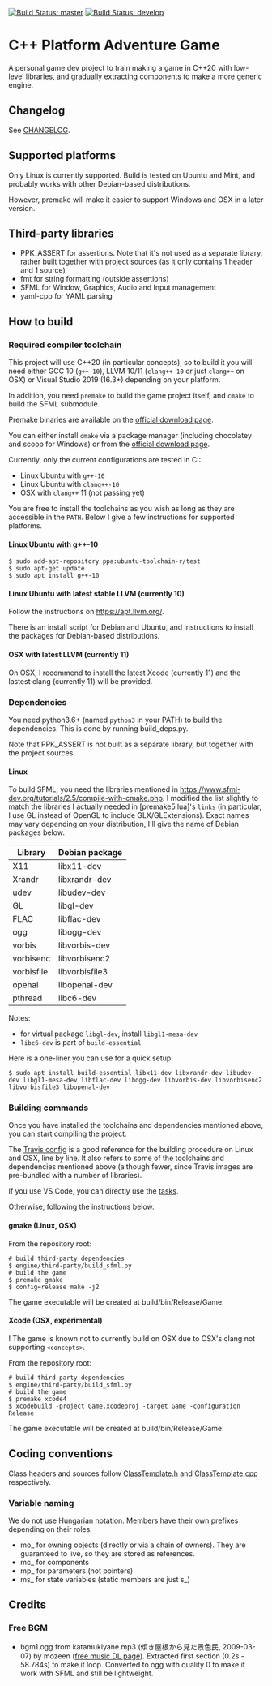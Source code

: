 [![Build Status: master](https://travis-ci.org/hsandt/cpp-platform-adventure.svg?branch=master)](https://travis-ci.org/hsandt/cpp-platform-adventure)
[![Build Status: develop](https://travis-ci.org/hsandt/cpp-platform-adventure.svg?branch=develop)](https://travis-ci.org/hsandt/cpp-platform-adventure)

# C++ Platform Adventure Game

A personal game dev project to train making a game in C++20 with low-level libraries, and gradually extracting components to make a more generic engine.

## Changelog

See [CHANGELOG](CHANGELOG.md).

## Supported platforms

Only Linux is currently supported. Build is tested on Ubuntu and Mint, and probably works with other Debian-based distributions.

However, premake will make it easier to support Windows and OSX in a later version.

## Third-party libraries

* PPK_ASSERT for assertions. Note that it's not used as a separate library, rather built together with project sources (as it only contains 1 header and 1 source)
* fmt for string formatting (outside assertions)
* SFML for Window, Graphics, Audio and Input management
* yaml-cpp for YAML parsing

## How to build

### Required compiler toolchain

This project will use C++20 (in particular concepts), so to build it you will need either GCC 10 (`g++-10`), LLVM 10/11 (`clang++-10` or just `clang++` on OSX) or Visual Studio 2019 (16.3+) depending on your platform.

In addition, you need `premake` to build the game project itself, and `cmake` to build the SFML submodule.

Premake binaries are available on the [official download page](https://premake.github.io/download.html).

You can either install `cmake` via a package manager (including chocolatey and scoop for Windows) or from the [official download page](https://cmake.org/download/).

Currently, only the current configurations are tested in CI:

- Linux Ubuntu with `g++-10`
- Linux Ubuntu with `clang++-10`
- OSX with `clang++` 11 (not passing yet)

You are free to install the toolchains as you wish as long as they are accessible in the `PATH`. Below I give a few instructions for supported platforms.

#### Linux Ubuntu with g++-10

```shell
$ sudo add-apt-repository ppa:ubuntu-toolchain-r/test
$ sudo apt-get update
$ sudo apt install g++-10
```

#### Linux Ubuntu with latest stable LLVM (currently 10)

Follow the instructions on https://apt.llvm.org/.

There is an install script for Debian and Ubuntu, and instructions to install the packages for Debian-based distributions.

#### OSX with latest LLVM (currently 11)

On OSX, I recommend to install the latest Xcode (currently 11) and the lastest clang (currently 11) will be provided.

### Dependencies

You need python3.6+ (named `python3` in your PATH) to build the dependencies. This is done by running build_deps.py.

Note that PPK_ASSERT is not built as a separate library, but together with the project sources.

#### Linux

To build SFML, you need the libraries mentioned in https://www.sfml-dev.org/tutorials/2.5/compile-with-cmake.php. I modified the list slightly to match the libraries I actually needed in [premake5.lua]'s `links` (in particular, I use GL instead of OpenGL to include GLX/GLExtensions). Exact names may vary depending on your distribution, I'll give the name of Debian packages below.

| Library    | Debian package |
|------------|----------------|
| X11        | libx11-dev     |
| Xrandr     | libxrandr-dev  |
| udev       | libudev-dev    |
| GL         | libgl-dev      |
| FLAC       | libflac-dev    |
| ogg        | libogg-dev     |
| vorbis     | libvorbis-dev  |
| vorbisenc  | libvorbisenc2  |
| vorbisfile | libvorbisfile3 |
| openal     | libopenal-dev  |
| pthread    | libc6-dev      |

Notes:

- for virtual package `libgl-dev`, install `libgl1-mesa-dev`
- `libc6-dev` is part of `build-essential`

Here is a one-liner you can use for a quick setup:

```shell
$ sudo apt install build-essential libx11-dev libxrandr-dev libudev-dev libgl1-mesa-dev libflac-dev libogg-dev libvorbis-dev libvorbisenc2 libvorbisfile3 libopenal-dev
```

### Building commands

Once you have installed the toolchains and dependencies mentioned above, you can start compiling the project.

The [Travis config](.travis.yml) is a good reference for the building procedure on Linux and OSX, line by line. It also refers to some of the toolchains and dependencies mentioned above (although fewer, since Travis images are pre-bundled with a number of libraries).

If you use VS Code, you can directly use the [tasks](.vscode/tasks.json).

Otherwise, following the instructions below.

#### gmake (Linux, OSX)

From the repository root:

```shell
# build third-party dependencies
$ engine/third-party/build_sfml.py
# build the game
$ premake gmake
$ config=release make -j2
```

The game executable will be created at build/bin/Release/Game.

#### Xcode (OSX, experimental)

! The game is known not to currently build on OSX due to OSX's clang not supporting `<concepts>`.

From the repository root:

```shell
# build third-party dependencies
$ engine/third-party/build_sfml.py
# build the game
$ premake xcode4
$ xcodebuild -project Game.xcodeproj -target Game -configuration Release
```

The game executable will be created at build/bin/Release/Game.

## Coding conventions

Class headers and sources follow [ClassTemplate.h](doc/ClassTemplate.h) and [ClassTemplate.cpp](doc/ClassTemplate.cpp) respectively.

### Variable naming

We do not use Hungarian notation. Members have their own prefixes depending on their roles:

- mo\_ for owning objects (directly or via a chain of owners). They are guaranteed to live,
so they are stored as references.
- mc\_ for components
- mp\_ for parameters (not pointers)
- ms\_ for state variables (static members are just s\_)

## Credits

### Free BGM

- bgm1.ogg from katamukiyane.mp3 (傾き屋根から見た景色民, 2009-03-07) by mozeen ([free music DL page](https://mozeen.com/music/free_music_dl/)). Extracted first section (0.2s - 58.784s) to make it loop. Converted to ogg with quality 0 to make it work with SFML and still be lightweight.
